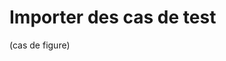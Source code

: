 # Importer des cas de test

 (cas de figure)


<!--stackedit_data:
eyJoaXN0b3J5IjpbLTE2OTA3NjM1MTZdfQ==
-->
